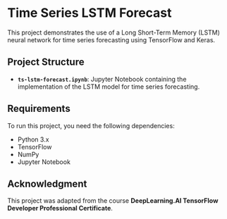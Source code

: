 # Time Series LSTM Forecast

This project demonstrates the use of a Long Short-Term Memory (LSTM) neural network for time series forecasting using TensorFlow and Keras.

## Project Structure

- **`ts-lstm-forecast.ipynb`**: Jupyter Notebook containing the implementation of the LSTM model for time series forecasting.

## Requirements

To run this project, you need the following dependencies:

- Python 3.x
- TensorFlow
- NumPy
- Jupyter Notebook


## Acknowledgment

This project was adapted from the course **DeepLearning.AI TensorFlow Developer Professional Certificate**.